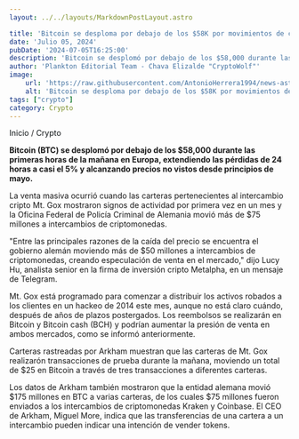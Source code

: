 ```yaml
---
layout: ../../layouts/MarkdownPostLayout.astro

title: 'Bitcoin se desploma por debajo de los $58K por movimientos de cartera de Mt. Gox y el Gobierno Alemán'
date: 'Julio 05, 2024'
pubDate: '2024-07-05T16:25:00'
description: 'Bitcoin se desplomó por debajo de los $58,000 durante las primeras horas de la mañana en Europa, extendiendo las pérdidas de 24 horas a casi el 5%.'
author: 'Plankton Editorial Team - Chava Elizalde "CryptoWolf"'
image:
    url: 'https://raw.githubusercontent.com/AntonioHerrera1994/news-astro/master/src/assets/crypto/crypto196.webp'
    alt: 'Bitcoin se desploma por debajo de los $58K por movimientos de cartera de Mt. Gox y el Gobierno Alemán'
tags: ["crypto"]
category: Crypto
---
```



<span><a href="/" style="text-decoration:none;color:#0F1416">Inicio</a> / <a href="/crypto" style="text-decoration:none;color:#0F1416">Crypto</a></span>

<p style="font-weight: bold;">Bitcoin (BTC) se desplomó por debajo de los $58,000 durante las primeras horas de la mañana en Europa, extendiendo las pérdidas de 24 horas a casi el 5% y alcanzando precios no vistos desde principios de mayo.</p>


La venta masiva ocurrió cuando las carteras pertenecientes al intercambio cripto Mt. Gox mostraron signos de actividad por primera vez en un mes y la Oficina Federal de Policía Criminal de Alemania movió más de $75 millones a intercambios de criptomonedas.

"Entre las principales razones de la caída del precio se encuentra el gobierno alemán moviendo más de $50 millones a intercambios de criptomonedas, creando especulación de venta en el mercado," dijo Lucy Hu, analista senior en la firma de inversión cripto Metalpha, en un mensaje de Telegram.

Mt. Gox está programado para comenzar a distribuir los activos robados a los clientes en un hackeo de 2014 este mes, aunque no está claro cuándo, después de años de plazos postergados. Los reembolsos se realizarán en Bitcoin y Bitcoin cash (BCH) y podrían aumentar la presión de venta en ambos mercados, como se informó anteriormente.

Carteras rastreadas por Arkham muestran que las carteras de Mt. Gox realizarón transacciones de prueba durante la mañana, moviendo un total de $25 en Bitcoin a través de tres transacciones a diferentes carteras.

Los datos de Arkham también mostraron que la entidad alemana movió $175 millones en BTC a varias carteras, de los cuales $75 millones fueron enviados a los intercambios de criptomonedas Kraken y Coinbase. El CEO de Arkham, Miguel More, indica que las transferencias de una cartera a un intercambio pueden indicar una intención de vender tokens.


